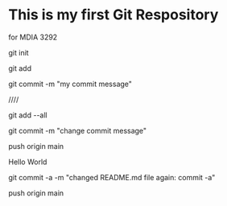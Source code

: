 # This is my first Git Respository
for MDIA 3292

git init  

git add <filename>  

git commit -m "my commit message"  

////  

git add --all       

git commit -m "change commit message"  

push origin main        


Hello World  

git commit -a -m "changed README.md file again: commit -a"  

push origin main  


